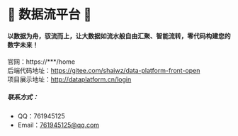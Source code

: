 # 📌 数据流平台 📌

#### 以数据为舟，驭流而上，让大数据如流水般自由汇聚、智能流转，零代码构建您的数字未来！

官网：https://***/home <br>
后端代码地址：https://gitee.com/shaiwz/data-platform-front-open <br>
项目展示地址：http://dataplatform.cn/login

##### 联系方式：

- QQ：761945125
- Email：761945125@qq.com
